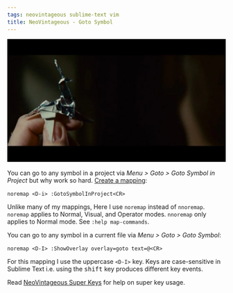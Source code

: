```yaml
---
tags: neovintageous sublime-text vim
title: NeoVintageous - Goto Symbol
---
```


![Blade Runner (1982)](/assets/blade-runner.webp)

You can go to any symbol in a project via *Menu &gt; Goto &gt; Goto Symbol in Project* but why work so hard. [Create a mapping](/2022/11/21/vimrc-and-neovintageousrc/):

```vim
noremap <D-i> :GotoSymbolInProject<CR>
```

Unlike many of my mappings, Here I use `noremap` instead of `nnoremap`. `noremap` applies to Normal, Visual, and Operator modes. `nnoremap` only applies to Normal mode. See `:help map-commands`.

You can go to any symbol in a current file via *Menu &gt; Goto &gt; Goto Symbol*:

```vim
noremap <D-I> :ShowOverlay overlay=goto text=@<CR>
```

For this mapping I use the uppercase `<D-I>` key. Keys are case-sensitive in Sublime Text i.e. using the <kbd>shift</kbd> key produces different key events.

Read [NeoVintageous Super Keys](/2022/09/22/neovintageous-super-keys/#case-sensitivity) for help on super key usage.
